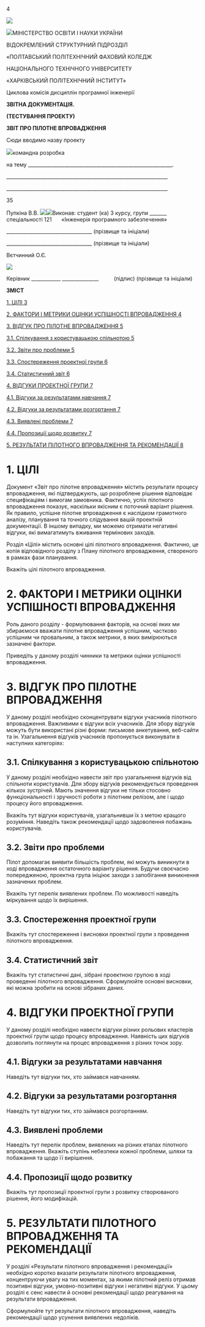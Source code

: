 ﻿4

![](Aspose.Words.2bcc9f8d-c430-4187-8e46-a0ecbdd64dcf.001.png)

![](Aspose.Words.2bcc9f8d-c430-4187-8e46-a0ecbdd64dcf.001.png)МІНІСТЕРСТВО ОСВІТИ І НАУКИ УКРАЇНИ

ВІДОКРЕМЛЕНИЙ СТРУКТУРНИЙ ПІДРОЗДІЛ

«ПОЛТАВСЬКИЙ ПОЛІТЕХНІЧНИЙ ФАХОВИЙ КОЛЕДЖ

НАЦІОНАЛЬНОГО ТЕХНІЧНОГО УНІВЕРСИТЕТУ 

«ХАРКІВСЬКИЙ ПОЛІТЕХНІЧНИЙ ІНСТИТУТ»

Циклова комісія дисциплін програмної інженерії




**ЗВІТНА ДОКУМЕНТАЦІЯ.**

**(ТЕСТУВАННЯ ПРОЕКТУ)** 

**ЗВІТ ПРО ПІЛОТНЕ ВПРОВАДЖЕННЯ**

Сюди вводимо назву проекту

![](Aspose.Words.2bcc9f8d-c430-4187-8e46-a0ecbdd64dcf.002.png)командна розробка

на тему \_\_\_\_\_\_\_\_\_\_\_\_\_\_\_\_\_\_\_\_\_\_\_\_\_\_\_\_\_\_\_\_\_\_\_\_\_\_\_\_\_\_\_\_\_\_\_\_\_\_\_\_\_\_\_\_\_\_\_.

\_\_\_\_\_\_\_\_\_\_\_\_\_\_\_\_\_\_\_\_\_\_\_\_\_\_\_\_\_\_\_\_\_\_\_\_\_\_\_\_\_\_\_\_\_\_\_\_\_\_\_\_\_\_\_\_\_\_\_\_\_\_\_\_\_\_

\_\_\_\_\_\_\_\_\_\_\_\_\_\_\_\_\_\_\_\_\_\_\_\_\_\_\_\_\_\_\_\_\_\_\_\_\_\_\_\_\_\_\_\_\_\_\_\_\_\_\_\_\_\_\_\_\_\_\_\_\_\_\_\_\_\_

35

Пупкіна В.В.
![](Aspose.Words.2bcc9f8d-c430-4187-8e46-a0ecbdd64dcf.003.png)![](Aspose.Words.2bcc9f8d-c430-4187-8e46-a0ecbdd64dcf.004.png)Виконав: студент (ка) 3 курсу,			групи \_\_\_\_\_\_\_
`	`спеціальності 121 
`	`«Інженерія програмного забезпечення»

\_\_\_\_\_\_\_\_\_\_\_\_\_\_\_\_\_\_\_\_\_\_\_\_\_\_\_\_\_\_\_\_\_\_\_                                 		(прізвище та ініціали)

\_\_\_\_\_\_\_\_\_\_\_\_\_\_\_\_\_\_\_\_\_\_\_\_\_\_\_\_\_\_\_\_\_\_\_                                 		(прізвище та ініціали)

Вєтчинний О.Є.

![](Aspose.Words.2bcc9f8d-c430-4187-8e46-a0ecbdd64dcf.005.png)

Керівник     \_\_\_\_\_\_\_\_\_\_\_\_   \_\_\_\_\_\_\_\_\_\_\_\_\_\_\_
` 	  `(підпис)                (прізвище та ініціали)

**ЗМІСТ**

[1. ЦІЛІ	3]()

[2. ФАКТОРИ І МЕТРИКИ ОЦІНКИ УСПІШНОСТІ ВПРОВАДЖЕННЯ	4]()

[3. ВІДГУК ПРО ПІЛОТНЕ ВПРОВАДЖЕННЯ	5]()

[3.1. Спілкування з користувацькою спільнотою	5]()

[3.2. Звіти про проблеми	5]()

[3.3. Спостереження проектної групи	6]()

[3.4. Статистичний звіт	6]()

[4. ВІДГУКИ ПРОЕКТНОЇ ГРУПИ	7]()

[4.1. Відгуки за результатами навчання	7]()

[4.2. Відгуки за результатами розгортання	7]()

[4.3. Виявлені проблеми	7]()

[4.4. Пропозиції щодо розвитку	7]()

[5. РЕЗУЛЬТАТИ ПІЛОТНОГО ВПРОВАДЖЕННЯ ТА РЕКОМЕНДАЦІЇ	8]()
# **1. ЦІЛІ**
Документ «Звіт про пілотне впровадження» містить результати процесу впровадження, які підтверджують, що розроблене рішення відповідає специфікаціям і вимогам замовника. Фактично, успіх пілотного впровадження показує, наскільки якісним є поточний варіант рішення. Як правило, успішне пілотне впровадження є наслідком грамотного аналізу, планування та точного слідування вашій проектній документації. В іншому випадку, ми можемо отримати негативні відгуки, які вимагатимуть вживання термінових заходів.

Розділ «Цілі» містить основні цілі пілотного впровадження. Фактично, це копія відповідного розділу з Плану пілотного впровадження, створеного в рамках фази планування.

Вкажіть цілі пілотного впровадження.

# **2. ФАКТОРИ І МЕТРИКИ ОЦІНКИ УСПІШНОСТІ ВПРОВАДЖЕННЯ**
Роль даного розділу - формулювання факторів, на основі яких ми збираємося вважати пілотне впровадження успішним, частково успішним чи провальним, а також метрики, в яких вимірюються зазначені фактори.

Приведіть у даному розділі чинники та метрики оцінки успішності впровадження. 
# **3. ВІДГУК ПРО ПІЛОТНЕ ВПРОВАДЖЕННЯ**
У даному розділі необхідно сконцентрувати відгуки учасників пілотного впровадження. Важливими є відгуки всіх учасників. Для збору відгуків можуть бути використані різні форми: письмове анкетування, веб-сайти та ін. Узагальнення відгуків учасників пропонується виконувати в наступних категоріях:

## **3.1. Спілкування з користувацькою спільнотою**
У даному розділі необхідно навести звіт про узагальнення відгуків від спільноти користувачів. Для збору відгуків рекомендується проведення кількох зустрічей. Мають значення відгуки не тільки стосовно функціональності і зручності роботи з пілотним релізом, але і щодо процесу його впровадження.

Вкажіть тут відгуки користувачів, узагальнивши їх з метою кращого розуміння. Наведіть також рекомендації щодо задоволення побажань користувачів.

## **3.2. Звіти про проблеми**
Пілот допомагає виявити більшість проблем, які можуть виникнути в ході впровадження остаточного варіанту рішення. Будучи своєчасно попередженою, проектна група ініціює заходи з запобігання виникнення зазначених проблем. 

Вкажіть тут перелік виявлених проблем. По можливості наведіть міркування щодо їх вирішення.

## **3.3. Спостереження проектної групи**
Вкажіть тут спостереження і висновки проектної групи з проведення пілотного впровадження.

## **3.4. Статистичний звіт** 
Вкажіть тут статистичні дані, зібрані проектною групою в ході проведенні пілотного впровадження. Сформулюйте основні висновки, які можна зробити на основі зібраних даних.
# **4. ВІДГУКИ ПРОЕКТНОЇ ГРУПИ**
У даному розділі необхідно навести відгуки різних рольових кластерів проектної групи щодо процесу впровадження. Наявність цих відгуків дозволить поглянути на процес впровадження з різних точок зору.

## **4.1. Відгуки за результатами навчання**
Наведіть тут відгуки тих, хто займався навчанням.

## **4.2. Відгуки за результатами розгортання**
Наведіть тут відгуки тих, хто займався розгортанням.

## **4.3. Виявлені проблеми**
Наведіть тут перелік проблем, виявлених на різних етапах пілотного впровадження. Вкажіть ступінь небезпеки кожної проблеми, шляхи та побажання та щодо її вирішення.
## **4.4. Пропозиції щодо розвитку**
Вкажіть тут пропозиції проектної групи з розвитку створюваного рішення, його модифікацій.
# **5. РЕЗУЛЬТАТИ ПІЛОТНОГО ВПРОВАДЖЕННЯ ТА РЕКОМЕНДАЦІЇ**
У розділі «Результати пілотного впровадження і рекомендації» необхідно коротко вказати результати пілотного впровадження, концентруючи увагу на тих моментах, за якими пілотний реліз отримав позитивні відгуки, умовно-позитивні відгуки і негативні відгуки. У цьому розділі є сенс навести й основні рекомендації щодо реагування на результати впровадження.

Сформулюйте тут результати пілотного впровадження, наведіть рекомендації щодо усунення виявлених недоліків.


